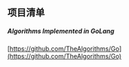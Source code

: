 ## 项目清单

#####  Algorithms Implemented in GoLang
[https://github.com/TheAlgorithms/Go](https://github.com/TheAlgorithms/Go)


